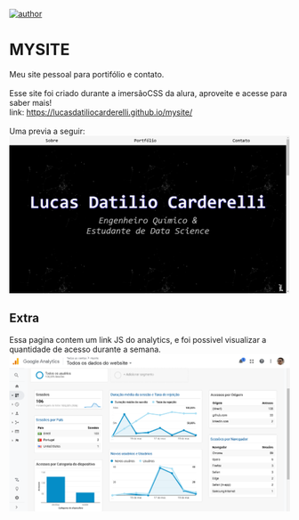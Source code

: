 [![author](https://img.shields.io/badge/author-LucasDatilioCarderelli-blue.svg)](https://www.linkedin.com/in/lucasdatiliocarderelli)
# MYSITE
Meu site pessoal para portifólio e contato.
<br><br>
Esse site foi criado durante a imersãoCSS da alura, aproveite e acesse para saber mais!
<br>
link: https://lucasdatiliocarderelli.github.io/mysite/
<br><br>
Uma previa a seguir:
<br>
<img src="./img/homePage.png">
<br>
## Extra
Essa pagina contem um link JS do analytics, e foi possivel visualizar a quantidade de acesso durante a semana.
<br>
<img src="/img/analyticsMysite.png">
